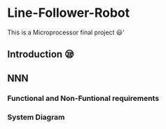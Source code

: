 # Line-Follower-Robot
This is a Microprocessor final project :smiley:'

## Introduction :sleepy:

## NNN

### Functional and Non-Funtional requirements

### System Diagram


